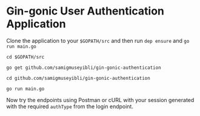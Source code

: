 # Gin-gonic User Authentication Application
Clone the application to your `$GOPATH/src` and then run `dep ensure` and `go run main.go`
```
cd $GOPATH/src

go get github.com/samigmuseyibli/gin-gonic-authentication

cd github.com/samigmuseyibli/gin-gonic-authentication

go run main.go
```

Now try the endpoints using Postman or cURL with your session generated with the required `authType` from the login endpoint.
